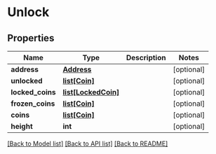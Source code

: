 # Unlock

## Properties
Name | Type | Description | Notes
------------ | ------------- | ------------- | -------------
**address** | [**Address**](Address.md) |  | [optional] 
**unlocked** | [**list[Coin]**](Coin.md) |  | [optional] 
**locked_coins** | [**list[LockedCoin]**](LockedCoin.md) |  | [optional] 
**frozen_coins** | [**list[Coin]**](Coin.md) |  | [optional] 
**coins** | [**list[Coin]**](Coin.md) |  | [optional] 
**height** | **int** |  | [optional] 

[[Back to Model list]](../README.md#documentation-for-models) [[Back to API list]](../README.md#documentation-for-api-endpoints) [[Back to README]](../README.md)


